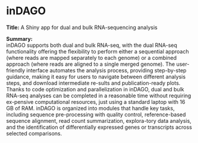 # inDAGO

**Title:** A Shiny app for dual and bulk RNA-sequencing analysis

**Summary:**  
inDAGO supports both dual and bulk RNA-seq, with the dual
RNA-seq functionality offering the flexibility to perform either a
sequential approach (where reads are mapped separately to each genome)
or a combined approach (where reads are aligned to a single merged
genome). The user-friendly interface automates the analysis process,
providing step-by-step guidance, making it easy for users to navigate
between different analysis steps, and download intermediate re-sults
and publication-ready plots. Thanks to code optimization and
parallelization in inDAGO, dual and bulk RNA-seq analyses can be
completed in a reasonable time without requiring ex-pensive
computational resources, just using a standard laptop with 16 GB of
RAM. inDAGO is organized into modules that handle key tasks, including
sequence pre-processing with quality control, reference-based sequence
alignment, read count summarization, explora-tory data analysis, and
the identification of differentially expressed genes or transcripts
across selected comparisons.
